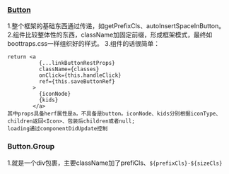 ### [Button](https://github.com/zgoby/ant-design/blob/learn/components/button/button.tsx)  

1.整个框架的基础东西通过<ConfigConsumer/>传递，如getPrefixCls、autoInsertSpaceInButton。
2.组件比较整体性的东西，className加固定前缀，形成框架模式，最终如boottraps.css一样组织好的样式。
3.组件的话很简单：
```
return <a
          {...linkButtonRestProps}
          className={classes}
          onClick={this.handleClick}
          ref={this.saveButtonRef}
        >
          {iconNode}
          {kids}
        </a>
其中props具备herf属性是a，不具备是button。iconNode、kids分别根据iconType、children返回<Icon>、包装后children或者null;  
loading通过componentDidUpdate控制  
```

### Button.Group
1.就是一个div包裹，主要className加了prefiCls、`${prefixCls}-${sizeCls}`